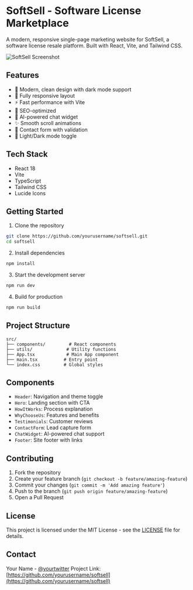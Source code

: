 # SoftSell - Software License Marketplace

A modern, responsive single-page marketing website for SoftSell, a software license resale platform. Built with React, Vite, and Tailwind CSS.

![SoftSell Screenshot](https://images.pexels.com/photos/7688336/pexels-photo-7688336.jpeg?auto=compress&cs=tinysrgb&w=1260&h=750&dpr=2)

## Features

- 🎨 Modern, clean design with dark mode support
- 📱 Fully responsive layout
- ⚡ Fast performance with Vite
- 🎯 SEO-optimized
- 💬 AI-powered chat widget
- ✨ Smooth scroll animations
- 📝 Contact form with validation
- 🌙 Light/Dark mode toggle

## Tech Stack

- React 18
- Vite
- TypeScript
- Tailwind CSS
- Lucide Icons

## Getting Started

1. Clone the repository
```bash
git clone https://github.com/yourusername/softsell.git
cd softsell
```

2. Install dependencies
```bash
npm install
```

3. Start the development server
```bash
npm run dev
```

4. Build for production
```bash
npm run build
```

## Project Structure

```
src/
├── components/         # React components
├── utils/             # Utility functions
├── App.tsx            # Main App component
├── main.tsx          # Entry point
└── index.css         # Global styles
```

## Components

- `Header`: Navigation and theme toggle
- `Hero`: Landing section with CTA
- `HowItWorks`: Process explanation
- `WhyChooseUs`: Features and benefits
- `Testimonials`: Customer reviews
- `ContactForm`: Lead capture form
- `ChatWidget`: AI-powered chat support
- `Footer`: Site footer with links

## Contributing

1. Fork the repository
2. Create your feature branch (`git checkout -b feature/amazing-feature`)
3. Commit your changes (`git commit -m 'Add amazing feature'`)
4. Push to the branch (`git push origin feature/amazing-feature`)
5. Open a Pull Request

## License

This project is licensed under the MIT License - see the [LICENSE](LICENSE) file for details.

## Contact

Your Name - [@yourtwitter](https://twitter.com/yourtwitter)
Project Link: [https://github.com/yourusername/softsell](https://github.com/yourusername/softsell)